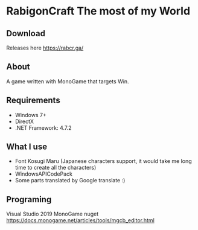 # RabigonCraft The most of my World
## Download
Releases here 
https://rabcr.ga/

## About
A game written with MonoGame that targets Win.

## Requirements
- Windows 7+
- DirectX
- .NET Framework: 4.7.2

## What I use
- Font Kosugi Maru (Japanese characters support, it would take me long time to create all the characters)
- WindowsAPICodePack
- Some parts translated by Google translate :)

## Programing
Visual Studio 2019
MonoGame nuget
https://docs.monogame.net/articles/tools/mgcb_editor.html
